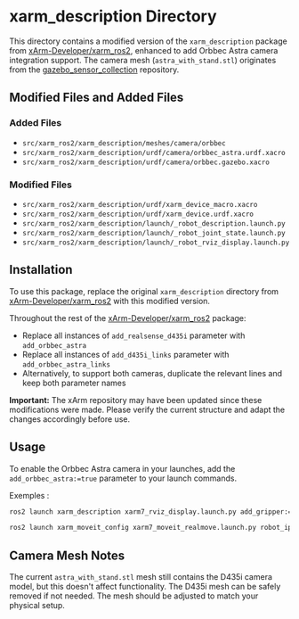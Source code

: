 # xarm_description Directory

This directory contains a modified version of the `xarm_description` package from [xArm-Developer/xarm_ros2](https://github.com/xArm-Developer/xarm_ros2), enhanced to add Orbbec Astra camera integration support. The camera mesh (`astra_with_stand.stl`) originates from the [gazebo_sensor_collection](https://github.com/Hlwy/gazebo_sensor_collection) repository.

## Modified Files and Added Files

### Added Files
- `src/xarm_ros2/xarm_description/meshes/camera/orbbec`
- `src/xarm_ros2/xarm_description/urdf/camera/orbbec_astra.urdf.xacro`
- `src/xarm_ros2/xarm_description/urdf/camera/orbbec.gazebo.xacro`

### Modified Files
- `src/xarm_ros2/xarm_description/urdf/xarm_device_macro.xacro`
- `src/xarm_ros2/xarm_description/urdf/xarm_device.urdf.xacro`
- `src/xarm_ros2/xarm_description/launch/_robot_description.launch.py`
- `src/xarm_ros2/xarm_description/launch/_robot_joint_state.launch.py`
- `src/xarm_ros2/xarm_description/launch/_robot_rviz_display.launch.py`

## Installation

To use this package, replace the original `xarm_description` directory from [xArm-Developer/xarm_ros2](https://github.com/xArm-Developer/xarm_ros2) with this modified version.

Throughout the rest of the [xArm-Developer/xarm_ros2](https://github.com/xArm-Developer/xarm_ros2) package:
  - Replace all instances of `add_realsense_d435i` parameter with `add_orbbec_astra`
  - Replace all instances of `add_d435i_links` parameter with `add_orbbec_astra_links`
  - Alternatively, to support both cameras, duplicate the relevant lines and keep both parameter names

**Important:** The xArm repository may have been updated since these modifications were made. Please verify the current structure and adapt the changes accordingly before use.

## Usage

To enable the Orbbec Astra camera in your launches, add the `add_orbbec_astra:=true` parameter to your launch commands.

Exemples :
```bash
ros2 launch xarm_description xarm7_rviz_display.launch.py add_gripper:=true add_orbbec_astra:=true
```
```bash
ros2 launch xarm_moveit_config xarm7_moveit_realmove.launch.py robot_ip:=192.168.1.240 add_gripper:=true add_orbbec_astra:=true
```

## Camera Mesh Notes

The current `astra_with_stand.stl` mesh still contains the D435i camera model, but this doesn't affect functionality. The D435i mesh can be safely removed if not needed. The mesh should be adjusted to match your physical setup.
